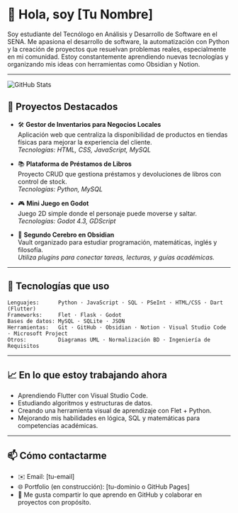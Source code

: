 # 👋 Hola, soy [Tu Nombre]  

Soy estudiante del Tecnólogo en Análisis y Desarrollo de Software en el SENA. Me apasiona el desarrollo de software, la automatización con Python y la creación de proyectos que resuelvan problemas reales, especialmente en mi comunidad. Estoy constantemente aprendiendo nuevas tecnologías y organizando mis ideas con herramientas como Obsidian y Notion.

---
![GitHub Stats](https://github-readme-stats.vercel.app/api?username=tu-usuario&show_icons=true&theme=radical)

## 🚀 Proyectos Destacados

- 🛠️ **Gestor de Inventarios para Negocios Locales**  
  Aplicación web que centraliza la disponibilidad de productos en tiendas físicas para mejorar la experiencia del cliente.  
  _Tecnologías: HTML, CSS, JavaScript, MySQL_

- 📚 **Plataforma de Préstamos de Libros**  
  Proyecto CRUD que gestiona préstamos y devoluciones de libros con control de stock.  
  _Tecnologías: Python, MySQL_

- 🎮 **Mini Juego en Godot**  
  Juego 2D simple donde el personaje puede moverse y saltar.  
  _Tecnologías: Godot 4.3, GDScript_

- 🧠 **Segundo Cerebro en Obsidian**  
  Vault organizado para estudiar programación, matemáticas, inglés y filosofía.  
  _Utiliza plugins para conectar tareas, lecturas, y guías académicas._

---

## 🧰 Tecnologías que uso

```text
Lenguajes:      Python · JavaScript · SQL · PSeInt · HTML/CSS · Dart (Flutter)
Frameworks:     Flet · Flask · Godot
Bases de datos: MySQL · SQLite · JSON
Herramientas:   Git · GitHub · Obsidian · Notion · Visual Studio Code · Microsoft Project
Otros:          Diagramas UML · Normalización BD · Ingeniería de Requisitos
```

---

## 📈 En lo que estoy trabajando ahora

- Aprendiendo Flutter con Visual Studio Code.
- Estudiando algoritmos y estructuras de datos.
- Creando una herramienta visual de aprendizaje con Flet + Python.
- Mejorando mis habilidades en lógica, SQL y matemáticas para competencias académicas.

---

## 📫 Cómo contactarme

- ✉️ Email: [tu-email]  
- 🌐 Portfolio (en construcción): [tu-dominio o GitHub Pages]  
- 💬 Me gusta compartir lo que aprendo en GitHub y colaborar en proyectos con propósito.

